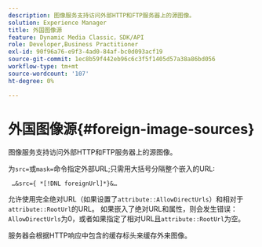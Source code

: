 ```yaml
---
description: 图像服务支持访问外部HTTP和FTP服务器上的源图像。
solution: Experience Manager
title: 外国图像源
feature: Dynamic Media Classic，SDK/API
role: Developer,Business Practitioner
exl-id: 90f96a76-e9f3-4ad0-84af-bc0d093acf19
source-git-commit: 1ec8b59f442eb96c6c3f5f1405d57a38a86bd056
workflow-type: tm+mt
source-wordcount: '107'
ht-degree: 0%

---
```


# 外国图像源{#foreign-image-sources}

图像服务支持访问外部HTTP和FTP服务器上的源图像。

为`src=`或`mask=`命令指定外部URL;只需用大括号分隔整个嵌入的URL:

` …&src={ *[!DNL foreignUrl]*}&…`

允许使用完全绝对URL（如果设置了`attribute::AllowDirectUrls`）和相对于`attribute::RootUrl`的URL。 如果嵌入了绝对URL和属性，则会发生错误：`AllowDirectUrls`为0，或者如果指定了相对URL且`attribute::RootUrl`为空。

服务器会根据HTTP响应中包含的缓存标头来缓存外来图像。
